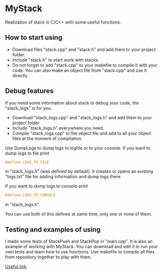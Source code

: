 # MyStack
Realization of stack in C/C++ with some useful functions.

## How to start using

* Download files "stack.cpp" and "stack.h" and add them to your project folder. 
* Include "stack.h" to start work with stacks.
* Do not forget to add "stack.cpp" to your makefile to compile it with your code. You can also make an object file from "stack.cpp" and use it directly

## Debug features

If you need some information about stack to debug your code, the "stack_logs" is for you.

* Download "stack_logs.cpp" and "stack_logs.h" and add them to your project folder.
* Include "stack_logs.h" everywhere you need.
* Compile "stack_logs.cpp" to the object file and add to all your object files at the moment of compilation.

Use DumpLogs to dump logs to logfile or to your console. If you want to dump logs to file print
```c++
#define LOGS_TO_FILE
```
in "stack_logs.h" (was defined by default). It creates or opens an existing "logs.txt" file for adding information and dump logs there.

If you want to dump logs to console print
```c++
#define LOGS_TO_CONSOLE
```
in "stack_logs.h".

You can use both of this defines at same time, only one or none of them.

## Testing and examples of using

I made some tests of StackPush and StackPop in "main.cpp". It is also an example of working with MyStack. You can download and edit it to run your own tests and learn
how to use functions. Use makefile to compile all files from repository together to play with them.

[Useful link](https://www.youtube.com/watch?v=dQw4w9WgXcQ)
